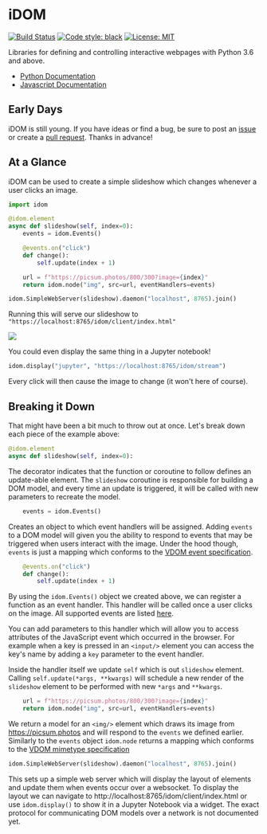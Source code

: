 # iDOM

<a href="https://travis-ci.com/rmorshea/idom"><img alt="Build Status" src="https://travis-ci.com/rmorshea/idom.svg?branch=master"></a>
<a href="https://github.com/ambv/black"><img alt="Code style: black" src="https://img.shields.io/badge/code%20style-black-000000.svg"></a>
<a href="https://github.com/rmorshea/idom/blob/master/LICENSE"><img alt="License: MIT" src="https://img.shields.io/badge/License-MIT-purple.svg"></a>

Libraries for defining and controlling interactive webpages with Python 3.6 and above.

* [Python Documentation](https://github.com/rmorshea/idom/blob/master/src/py/README.md)
* [Javascript Documentation](https://github.com/rmorshea/idom/blob/master/src/js/README.md)


## Early Days

iDOM is still young. If you have ideas or find a bug, be sure to post an
[issue](https://github.com/rmorshea/idom/issues)
or create a
[pull request](https://github.com/rmorshea/idom/pulls). Thanks in advance!


## At a Glance

iDOM can be used to create a simple slideshow which changes whenever a user clicks an image.

```python
import idom

@idom.element
async def slideshow(self, index=0):
    events = idom.Events()

    @events.on("click")
    def change():
        self.update(index + 1)

    url = f"https://picsum.photos/800/300?image={index}"
    return idom.node("img", src=url, eventHandlers=events)

idom.SimpleWebServer(slideshow).daemon("localhost", 8765).join()
```

Running this will serve our slideshow to `"https://localhost:8765/idom/client/index.html"`

<img src='https://picsum.photos/800/300?random'/>

You could even display the same thing in a Jupyter notebook!

```python
idom.display("jupyter", "https://localhost:8765/idom/stream")
```

Every click will then cause the image to change (it won't here of course).


## Breaking it Down

That might have been a bit much to throw out at once. Let's break down each piece of the
example above:

```python
@idom.element
async def slideshow(self, index=0):
```

The decorator indicates that the function or coroutine to follow defines an update-able
element. The `slideshow` coroutine is responsible for building a DOM model, and every
time an update is triggered, it will be called with new parameters to recreate the model.

```python
    events = idom.Events()
```

Creates an object to which event handlers will be assigned. Adding `events` to a DOM
model will given you the ability to respond to events that may be triggered when users
interact with the image. Under the hood though, `events` is just a mapping which
conforms to the
[VDOM event specification](https://github.com/nteract/vdom/blob/master/docs/event-spec.md).

```python
    @events.on("click")
    def change():
        self.update(index + 1)
```

By using the `idom.Events()` object we created above, we can register a function as an
event handler. This handler will be called once a user clicks on the image. All supported
events are listed [here](https://reactjs.org/docs/events.html).

You can add parameters to this handler which will allow you to access attributes of the
JavaScript event which occurred in the browser. For example when a key is pressed in
an `<input/>` element you can access the key's name by adding a `key` parameter to
the event handler.

Inside the handler itself we update `self` which is out `slideshow` element. Calling
`self.update(*args, **kwargs)` will schedule a new render of the `slideshow` element to
be performed with new `*args` and `**kwargs`.

```python
    url = f"https://picsum.photos/800/300?image={index}"
    return idom.node("img", src=url, eventHandlers=events)
```

We return a model for an `<img/>` element which draws its image from https://picsum.photos
and will respond to the `events` we defined earlier. Similarly to the `events` object
`idom.node` returns a mapping which conforms to the
[VDOM mimetype specification](https://github.com/nteract/vdom/blob/master/docs/mimetype-spec.md)


```python
idom.SimpleWebServer(slideshow).daemon("localhost", 8765).join()
```

This sets up a simple web server which will display the layout of elements and update
them when events occur over a websocket. To display the layout we can navigate to
http://localhost:8765/idom/client/index.html or use `idom.display()` to show it
in a Jupyter Notebook via a widget. The exact protocol for communicating DOM models
over a network is not documented yet.
